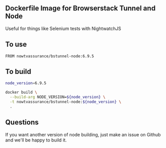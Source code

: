 ## Dockerfile Image for Browserstack Tunnel and Node

Useful for things like Selenium tests with NightwatchJS

## To use

```
FROM nowtvassurance/bstunnel-node:6.9.5
```

## To build

```bash
node_version=6.9.5

docker build \
  --build-arg NODE_VERSION=${node_version} \
  -t nowtvassurance/bstunnel-node:${node_version} \
  .
```

## Questions

If you want another version of node building, just make an issue on Github and we'll be happy to build it.